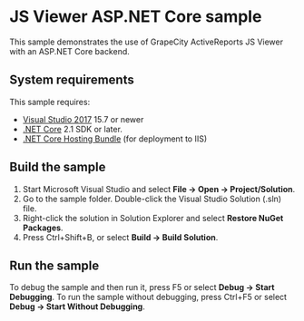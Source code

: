 # JS Viewer ASP.NET Core sample

This sample demonstrates the use of GrapeCity ActiveReports JS Viewer with an
ASP.NET Core backend.

## System requirements

This sample requires:
 * [Visual Studio 2017](https://visualstudio.microsoft.com/vs/) 15.7 or newer
 * [.NET Core](https://www.microsoft.com/net/download) 2.1 SDK or later.
 * [.NET Core Hosting Bundle](https://docs.microsoft.com/en-us/aspnet/core/host-and-deploy/iis/index?view=aspnetcore-2.1#install-the-net-core-hosting-bundle) (for deployment to IIS)

## Build the sample

1. Start Microsoft Visual Studio and select **File → Open →
   Project/Solution**.
2. Go to the sample folder. Double-click the Visual Studio Solution (.sln)
   file.
3. Right-click the solution in Solution Explorer and select **Restore NuGet
   Packages**.
4. Press Ctrl+Shift+B, or select **Build → Build Solution**.

## Run the sample

To debug the sample and then run it, press F5 or select **Debug → Start
Debugging**. To run the sample without debugging, press Ctrl+F5 or select
**Debug → Start Without Debugging**.
